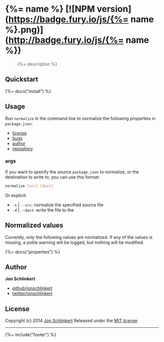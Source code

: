 # {%= name %} [![NPM version](https://badge.fury.io/js/{%= name %}.png)](http://badge.fury.io/js/{%= name %})

> {%= description %}

<!-- toc -->

## Quickstart
{%= docs("install") %}

## Usage

Run `normalize` in the command line to normalize the following properties in `package.json`:

* [license](#license)
* [bugs](#bugs)
* [author](#author)
* [repository](#repository)

### args

If you want to specify the source `package.json` to normalize, or the destination to write to, you can use this format:

```bash
normalize [src] [dest]
```

Or explicit:

* `-s` | `--src`: normalize the specified source file
* `-d` | `--dest`: write the file to the

## Normalized values

Currently, only the following values are normalized. If any of the values is missing, a polite warning will be logged, but nothing will be modified.

{%= docs("properties") %}

## Author

**Jon Schlinkert**

+ [github/jonschlinkert](https://github.com/jonschlinkert)
+ [twitter/jonschlinkert](http://twitter.com/jonschlinkert)


## License
Copyright (c) 2014 [Jon Schlinkert](http://twitter.com/jonschlinkert)
Released under the [MIT license](./LICENSE-MIT)

***

{%= include("footer") %}
